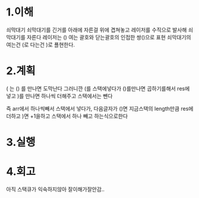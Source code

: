 1.이해
====
쇠막대기
쇠막대기를 긴거를 아래에 자른걸 위에 겹쳐놓고 레이저를 수직으로 발사해 쇠막대기를 자른다
레이저는 () 여는 괄호와 닫는괄호의 인접한 쌍()으로 표현
쇠막대기의 여는건 (로 다는건 )로 푤현한다.



2.계획
===

( 는 () 를 만나면 도막난다
그러니깐 (를 스택에넣다가 ()를만나면 곱하기를해서 res에 넣고
)를 만나면 하나씩 더해주고 스택에서는 뺀다

즉 arr에서 하나씩빼서 스택에서 넣다가, 다음글자가 ()면 지금스택의 length만큼 res에 더하고
)면 +1을하고 스택에서 하나 빼고
하는식으로한다

3.실행
====


4.회고
====
아직 스택큐가 익숙하지않아 잘이해가잘안감..